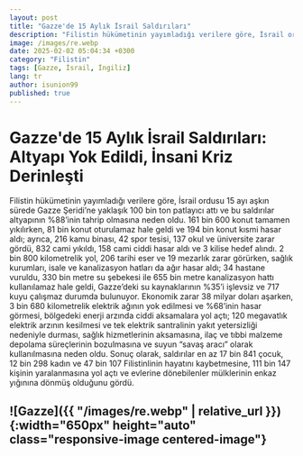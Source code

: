 ```yaml
---
layout: post
title: "Gazze'de 15 Aylık İsrail Saldırıları"
description: "Filistin hükümetinin yayımladığı verilere göre, İsrail ordusu 15 ayı aşkın sürede Gazze Şeridi’ne yaklaşık 100 bin ton patlayıcı attı ve bu saldırılar altyapının %88’inin tahrip olmasına neden oldu."
image: /images/re.webp
date: 2025-02-02 05:04:34 +0300
category: "Filistin"
tags: [Gazze, İsrail, İngiliz]
lang: tr
author: isunion99
published: true
---
```


# **Gazze'de 15 Aylık İsrail Saldırıları: Altyapı Yok Edildi, İnsani Kriz Derinleşti**

Filistin hükümetinin yayımladığı verilere göre, İsrail ordusu 15 ayı aşkın sürede Gazze Şeridi’ne yaklaşık 100 bin ton patlayıcı attı ve bu saldırılar altyapının %88’inin tahrip olmasına neden oldu. 161 bin 600 konut tamamen yıkılırken, 81 bin konut oturulamaz hale geldi ve 194 bin konut kısmi hasar aldı; ayrıca, 216 kamu binası, 42 spor tesisi, 137 okul ve üniversite zarar gördü, 832 cami yıkıldı, 158 cami ciddi hasar aldı ve 3 kilise hedef alındı. 2 bin 800 kilometrelik yol, 206 tarihi eser ve 19 mezarlık zarar görürken, sağlık kurumları, isale ve kanalizasyon hatları da ağır hasar aldı; 34 hastane vuruldu, 330 bin metre su şebekesi ile 655 bin metre kanalizasyon hattı kullanılamaz hale geldi, Gazze’deki su kaynaklarının %35’i işlevsiz ve 717 kuyu çalışmaz durumda bulunuyor. Ekonomik zarar 38 milyar doları aşarken, 3 bin 680 kilometrelik elektrik ağının yok edilmesi ve %68’inin hasar görmesi, bölgedeki enerji arzında ciddi aksamalara yol açtı; 120 megavatlık elektrik arzının kesilmesi ve tek elektrik santralinin yakıt yetersizliği nedeniyle durması, sağlık hizmetlerinin aksamasına, ilaç ve tıbbi malzeme depolama süreçlerinin bozulmasına ve suyun “savaş aracı” olarak kullanılmasına neden oldu. Sonuç olarak, saldırılar en az 17 bin 841 çocuk, 12 bin 298 kadın ve 47 bin 107 Filistinlinin hayatını kaybetmesine, 111 bin 147 kişinin yaralanmasına yol açtı ve evlerine dönebilenler mülklerinin enkaz yığınına dönmüş olduğunu gördü.

![Gazze]({{ "/images/re.webp" | relative_url }}){:width="650px" height="auto" class="responsive-image centered-image"}
---